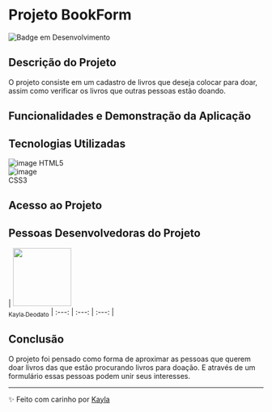 # Projeto BookForm

![Badge em Desenvolvimento](http://img.shields.io/static/v1?label=STATUS&message=EM%20DESENVOLVIMENTO&color=GREEN&style=for-the-badge)

## Descrição do Projeto
O projeto consiste em um cadastro de livros que deseja colocar para doar, assim como verificar os livros que outras pessoas estão doando.

## Funcionalidades e Demonstração da Aplicação

## Tecnologias Utilizadas
![image](https://github.com/kayladeodato/form-doacao-livros/assets/13575694/b5d078f0-983d-4551-a4ff-70bd3d3635cb) HTML5 <br>
![image](https://github.com/kayladeodato/form-doacao-livros/assets/13575694/741bfed1-fb35-4a3d-94b0-dc02ab380980)<br> CSS3

## Acesso ao Projeto

## Pessoas Desenvolvedoras do Projeto
| [<img src="https://avatars.githubusercontent.com/" width=115><br><sub>Kayla Deodato</sub>](https://github.com/kayladeodato) 
| :---: | :---: | :---: |

## Conclusão
O projeto foi pensado como forma de aproximar as pessoas que querem doar livros das que estão procurando livros para doação. E através de um formulário essas pessoas podem unir seus interesses.

------------

✨ Feito com carinho por [Kayla](http://https://www.linkedin.com/in/kayla-deodato/ "Kayla")

